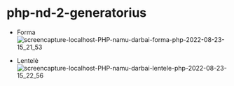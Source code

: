 # php-nd-2-generatorius

- Forma ![screencapture-localhost-PHP-namu-darbai-forma-php-2022-08-23-15_21_53](https://user-images.githubusercontent.com/106965421/186156907-14f9dab4-895b-48d2-bed3-4d658f3cbd28.png)

- Lentelė ![screencapture-localhost-PHP-namu-darbai-lentele-php-2022-08-23-15_22_56](https://user-images.githubusercontent.com/106965421/186157054-cb07a4df-075f-484b-9c4f-0f93f25978e9.png)
